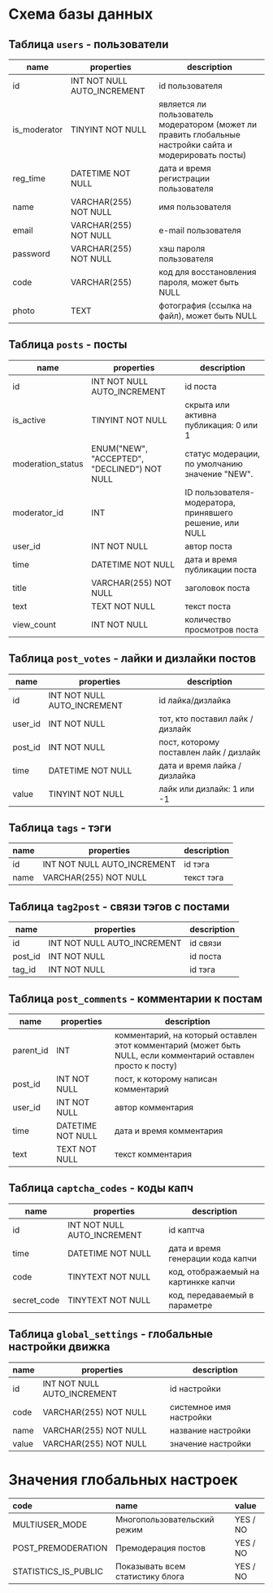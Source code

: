 # Схема базы данных
## Таблица ```users``` - пользователи
| name         | properties                  | description                                                                                             |
|--------------|-----------------------------|---------------------------------------------------------------------------------------------------------|
| id           | INT NOT NULL AUTO_INCREMENT | id пользователя                                                                                         |
| is_moderator | TINYINT NOT NULL            | является ли пользователь модератором (может ли править глобальные настройки сайта и модерировать посты) |
| reg_time     | DATETIME NOT NULL           | дата и время регистрации пользователя                                                                   |
| name         | VARCHAR(255) NOT NULL       | имя пользователя                                                                                        |
| email        | VARCHAR(255) NOT NULL       | e-mail пользователя                                                                                     |
| password     | VARCHAR(255) NOT NULL       | хэш пароля пользователя                                                                                 |
| code         | VARCHAR(255)                | код для восстановления пароля, может быть NULL                                                          |
| photo        | TEXT                        | фотография (ссылка на файл), может быть NULL                                                            |

## Таблица ```posts``` - посты
| name              | properties                                   | description                                              |
|-------------------|----------------------------------------------|----------------------------------------------------------|
| id                | INT NOT NULL AUTO_INCREMENT                  | id поста                                                 |
| is_active         | TINYINT NOT NULL                             | скрыта или активна публикация: 0 или 1                   |
| moderation_status | ENUM("NEW", "ACCEPTED", "DECLINED") NOT NULL | статус модерации, по умолчанию значение "NEW".           |
| moderator_id      | INT                                          | ID пользователя-модератора, принявшего решение, или NULL |
| user_id           | INT NOT NULL                                 | автор поста                                              |
| time              | DATETIME NOT NULL                            | дата и время публикации поста                            |
| title             | VARCHAR(255) NOT NULL                        | заголовок поста                                          |
| text              | TEXT NOT NULL                                | текст поста                                              |
| view_count        | INT NOT NULL                                 | количество просмотров поста                              |

## Таблица ```post_votes``` - лайки и дизлайки постов
| name    | properties                  | description                             |
|---------|-----------------------------|-----------------------------------------|
| id      | INT NOT NULL AUTO_INCREMENT | id лайка/дизлайка                       |
| user_id | INT NOT NULL                | тот, кто поставил лайк / дизлайк        |
| post_id | INT NOT NULL                | пост, которому поставлен лайк / дизлайк |
| time    | DATETIME NOT NULL           | дата и время лайка / дизлайка           |
| value   | TINYINT NOT NULL            | лайк или дизлайк: 1 или -1              |

## Таблица ```tags``` - тэги
| name | properties                  | description |
|------|-----------------------------|-------------|
| id   | INT NOT NULL AUTO_INCREMENT | id тэга     |
| name | VARCHAR(255) NOT NULL       | текст тэга  |

## Таблица ```tag2post``` - связи тэгов с постами
|name      |properties                    |description  |
|----------|------------------------------|-------------|
| id       | INT NOT NULL AUTO_INCREMENT  | id связи    |
| post_id  | INT NOT NULL                 | id поста    |
| tag_id   | INT NOT NULL                 | id тэга     |

## Таблица ```post_comments``` - комментарии к постам
| name      | properties        | description                                                                                                   |
|-----------|-------------------|---------------------------------------------------------------------------------------------------------------|
| parent_id | INT               | комментарий, на который оставлен этот комментарий (может быть NULL, если комментарий оставлен просто к посту) |
| post_id   | INT NOT NULL      | пост, к которому написан комментарий                                                                          |
| user_id   | INT NOT NULL      | автор комментария                                                                                             |
| time      | DATETIME NOT NULL | дата и время комментария                                                                                      |
| text      | TEXT NOT NULL     | текст комментария                                                                                             |

## Таблица ```captcha_codes``` - коды капч
|name          |properties                    |description                            |
|--------------|------------------------------|---------------------------------------|
| id           | INT NOT NULL AUTO_INCREMENT  | id каптча                             |
| time         | DATETIME NOT NULL            | дата и время генерации кода капчи     |
| code         | TINYTEXT NOT NULL            | код, отображаемый на картинкке капчи  |
| secret_code  | TINYTEXT NOT NULL            | код, передаваемый в параметре         |

## Таблица ```global_settings``` - глобальные настройки движка
|name    |properties                    |description               |
|--------|------------------------------|--------------------------|
| id     | INT NOT NULL AUTO_INCREMENT  | id настройки             |
| code   | VARCHAR(255) NOT NULL        | системное имя настройки  |
| name   | VARCHAR(255) NOT NULL        | название настройки       |
| value  | VARCHAR(255) NOT NULL        | значение настройки       |

# Значения глобальных настроек
| code                 | name                             | value    |
|:---------------------|:---------------------------------|:---------|
| MULTIUSER_MODE       | Многопользовательский режим      | YES / NO |
| POST_PREMODERATION   | Премодерация постов              | YES / NO |
| STATISTICS_IS_PUBLIC | Показывать всем статистику блога | YES / NO |